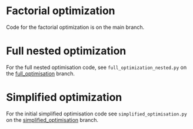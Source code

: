 # Factorial optimization
Code for the factorial optimization is on the main branch.

# Full nested optimization
For the full nested optimisation code, see `full_optimization_nested.py` on the [full_optimisation](https://github.com/Luka140/Spaghetti_bridge/blob/full_optimisation/full_optimization_nested.py) branch.

# Simplified optimization
For the initial simplified optimisation code see `simplified_optimisation.py` on the [simplified_optimisation](https://github.com/Luka140/Spaghetti_bridge/blob/simplified_optimisation/simplified_optimization.py) branch.
